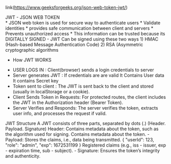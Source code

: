 link(https://www.geeksforgeeks.org/json-web-token-jwt/)

JWT - JSON WEB TOKEN  
		* JSON web token is used for secure way to authenticate users
		* Validate identities
		* provides safe communication between client and servers
		* Prevents unauthorized access 
		* This information can be trusted because its DIGITALLY SIGNED
    -     JWT Can be signed using these two ways
		   1) HMAC (Hash-based Message Authentication Code)
		   2) RSA  (Asymmetric cryptographic algorithms
	   
   - How JWT WORKS
   * USER LOGS IN : Client(browser) sends a login credentials to server
   * Server generates JWT : If credentials are are valid 
	     It Contains User data
	     It contains Secret key
   * Token sent to client : The JWT is sent back to the client and stored (usually 	       	 in localStorage or a cookie).
   * Client Sends Token in Requests: For protected routes, the client includes the    	 	 		JWT in the Authorization header (Bearer Token).
   * Server Verifies and Responds: The server verifies the token, extracts user 	 	 	 		info, and processes the request if valid.
    
	  
   JWT Structure
	    A JWT consists of three parts, separated by dots (.)
	    (Header. Payload. Signature)
	    Header: Contains metadata about the token, such as the algorithm used for signing.
	            Contains metadata about the token.
	            -
		Payload: Stores the claims, i.e., data being transmitted.
				{
				    "userId": 123,
				    "role": "admin",
				    "exp": 1672531199
				}
			     Registered claims (e.g., iss - issuer, exp - expiration time, sub -  				 				 subject).
			     -
		Signature: Ensures the token’s integrity and authenticity.
		
	
	
   